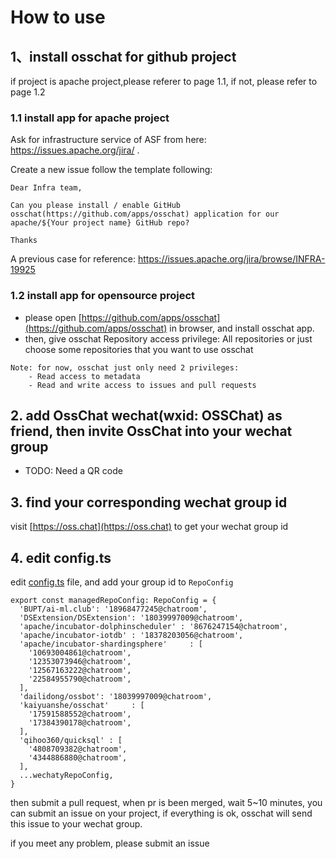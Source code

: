 # How to use 

## 1、install osschat for github project
if project is apache project,please referer to page 1.1, if not, please refer to page 1.2 

###  1.1 install app for apache project

Ask for infrastructure service of ASF from here: https://issues.apache.org/jira/ .

Create a new issue follow the template following:

```
Dear Infra team,

Can you please install / enable GitHub osschat(https://github.com/apps/osschat) application for our apache/${Your project name} GitHub repo?

Thanks
```

A previous case for reference: https://issues.apache.org/jira/browse/INFRA-19925

### 1.2 install app for opensource project
- please open [https://github.com/apps/osschat](https://github.com/apps/osschat) in browser, and install osschat app. 
- then, give osschat Repository access privilege: All repositories or just choose some repositories that you want to use osschat
 
```
Note: for now, osschat just only need 2 privileges:
    - Read access to metadata 
    - Read and write access to issues and pull requests
``` 

## 2. add OssChat wechat(wxid: OSSChat) as friend, then invite OssChat into your wechat group

- TODO: Need a QR code

## 3.  find your corresponding wechat group id
visit [https://oss.chat](https://oss.chat) to get your wechat group id

## 4. edit config.ts
edit  [config.ts](http://github.com/kaiyuanshe/osschat/blob/master/src/config.ts) file, and add your group id to `RepoConfig`
```
export const managedRepoConfig: RepoConfig = {
  'BUPT/ai-ml.club': '18968477245@chatroom',
  'DSExtension/DSExtension': '18039997009@chatroom',
  'apache/incubator-dolphinscheduler' : '8676247154@chatroom',
  'apache/incubator-iotdb' : '18378203056@chatroom',
  'apache/incubator-shardingsphere'     : [
    '10693004861@chatroom',
    '12353073946@chatroom',
    '12567163222@chatroom',
    '22584955790@chatroom',
  ],
  'dailidong/ossbot': '18039997009@chatroom',
  'kaiyuanshe/osschat'     : [
    '17591588552@chatroom',
    '17384390178@chatroom',
  ],
  'qihoo360/quicksql' : [
    '4808709382@chatroom',
    '4344886880@chatroom',
  ],
  ...wechatyRepoConfig,
}
```

then submit a pull request, when pr is been merged, wait 5~10 minutes, you can submit an issue on your project, if everything is ok, osschat will send this issue to your wechat group. 

if you meet any problem, please submit an issue
